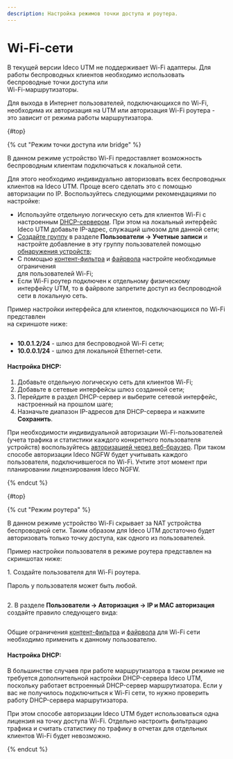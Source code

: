 ```yaml
---
description: Настройка режимов точки доступа и роутера.
---
```


# Wi-Fi-сети

В текущей версии Ideco UTM не поддерживает Wi-Fi адаптеры. Для работы беспроводных клиентов необходимо использовать беспроводные точки доступа или\
Wi-Fi-маршрутизаторы.

Для выхода в Интернет пользователей, подключающихся по Wi-Fi, необходима их авторизация на UTM или авторизация Wi-Fi роутера - это зависит от режима работы маршрутизатора.

{#top}

{% cut "Режим точки доступа или bridge" %}

В данном режиме устройство Wi-Fi предоставляет возможность беспроводным клиентам подключаться к локальной сети.

Для этого необходимо индивидуально авторизовать всех беспроводных клиентов на Ideco UTM. Проще всего сделать это с помощью авторизации по IP. Воспользуйтесь следующими рекомендациями по настройке:

* Используйте отдельную логическую сеть для клиентов Wi-Fi с настроенным [DHCP-сервером](../services/dhcp.md). При этом на локальный интерфейс Ideco UTM добавьте IP-адрес, служащий шлюзом для данной сети;
* [Создайте группу](../../../ngfw/settings/users/user-tree/user-management.md#sozdanie-gruppy) в разделе **Пользователи -> Учетные записи** и настройте добавление в эту группу пользователей помощью [обнаружения устройств](../../../ngfw/settings/users/device-discovery.md);
* С помощью [контент-фильтра](../access-rules/content-filter/) и [файрвола](../access-rules/firewall.md) настройте необходимые ограничения\
  для пользователей Wi-Fi;
* Если Wi-Fi роутер подключен к отдельному физическому интерфейсу UTM, то в файрволе запретите доступ из беспроводной сети в локальную сеть.

Пример настройки интерфейса для клиентов, подключающихся по Wi-Fi представлен\
на скриншоте ниже:

<img src="/../_images/wifi-network.png" alt="" data-size="original">

* **10.0.1.2/24** - шлюз для беспроводной Wi-Fi сети;
* **10.0.0.1/24** - шлюз для локальной Ethernet-сети.

#### Настройка DHCP:

1. Добавьте отдельную логическую сеть для клиентов Wi-Fi;
2. Добавьте в сетевые интерфейсы шлюз созданной сети;
3. Перейдите в раздел DHCP-сервер и выберите сетевой интерфейс, настроенный на прошлом шаге;
4. Назначьте диапазон IP-адресов для DHCP-сервера и нажмите **Сохранить**.

При необходимости индивидуальной авторизации Wi-Fi-пользователей (учета трафика и статистики каждого конкретного пользователя устройств) воспользуйтесь [авторизацией через веб-браузер](authorization/web-authorization.md). При таком способе авторизации Ideco NGFW будет учитывать каждого пользователя, подключившегося по Wi-Fi. Учтите этот момент при планировании лицензирования Ideco NGFW.

{% endcut %}

{#top}

{% cut "Режим роутера" %}

В данном режиме устройство Wi-Fi скрывает за NAT устройства беспроводной сети. Таким образом для Ideco UTM достаточно будет авторизовать только точку доступа, как одного из пользователей.

Пример настройки пользователя в режиме роутера представлен на скриншотах ниже:

1\. Создайте пользователя для Wi-Fi роутера.

Пароль у пользователя может быть любой.

<img src="/../_images/wifi-network1.png" alt="" data-size="original">

2\. В разделе **Пользователи -> Авторизация -> IP и MAC авторизация** создайте правило следующего вида:

<img src="/../_images/wifi-network2.png" alt="" data-size="original">

Общие ограничения [контент-фильтра](../access-rules/content-filter/) и [файрвола](../access-rules/firewall.md) для Wi-Fi сети необходимо применить к данному пользователю.

#### Настройка DHCP:

В большинстве случаев при работе маршрутизатора в таком режиме не требуется дополнительной настройки DHCP-сервера Ideco UTM, поскольку работает встроенный DHCP-сервер маршрутизатора. Если у вас не получилось подключиться к Wi-Fi сети, то нужно проверить работу DHCP-сервера маршрутизатора.

При этом способе авторизации Ideco UTM будет использоваться одна лицензия на точку доступа Wi-Fi. Отдельно настроить фильтрацию трафика и считать статистику по трафику в отчетах для отдельных клиентов Wi-Fi будет невозможно.

{% endcut %}

